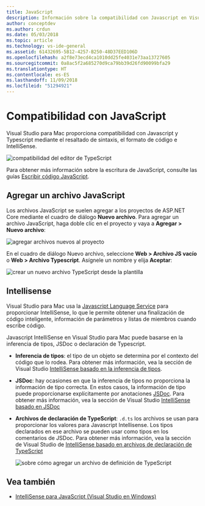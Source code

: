 ```yaml
---
title: JavaScript
description: Información sobre la compatibilidad con Javascript en Visual Studio para Mac
author: conceptdev
ms.author: crdun
ms.date: 05/03/2018
ms.topic: article
ms.technology: vs-ide-general
ms.assetid: 61432695-5B12-4257-B250-48D37EED106D
ms.openlocfilehash: a2f8e73ecd4ca1010dd25fe4031e73aa13727605
ms.sourcegitcommit: 0a8ac5f2a685270d9ca79bb39d26fd90099bfa29
ms.translationtype: HT
ms.contentlocale: es-ES
ms.lasthandoff: 11/09/2018
ms.locfileid: "51294921"
---
```

# <a name="javascript-support"></a>Compatibilidad con JavaScript

Visual Studio para Mac proporciona compatibilidad con Javascript y Typescript mediante el resaltado de sintaxis, el formato de código e IntelliSense.

![compatibilidad del editor de TypeScript](https://msdnshared.blob.core.windows.net/media/2018/03/TypeScript-editor.gif)

Para obtener más información sobre la escritura de JavaScript, consulte las guías [Escribir código JavaScript](/scripting/javascript/writing-javascript-code).

## <a name="adding-a-javascript-file"></a>Agregar un archivo JavaScript

Los archivos JavaScript se suelen agregar a los proyectos de ASP.NET Core mediante el cuadro de diálogo **Nuevo archivo**. Para agregar un archivo JavaScript, haga doble clic en el proyecto y vaya a **Agregar > Nuevo archivo**:

![agregar archivos nuevos al proyecto](media/javascript-image1.png)

En el cuadro de diálogo Nuevo archivo, seleccione **Web > Archivo JS vacío** o **Web > Archivo Typescript**. Asígnele un nombre y elija **Aceptar**:

![crear un nuevo archivo TypeScript desde la plantilla](media/javascript-image2.png)

## <a name="intellisense"></a>Intellisense

Visual Studio para Mac usa la [Javascript Language Service](/visualstudio/ide/javascript-intellisense) para proporcionar IntelliSense, lo que le permite obtener una finalización de código inteligente, información de parámetros y listas de miembros cuando escribe código.

Javascript IntelliSense en Visual Studio para Mac puede basarse en la inferencia de tipos, JSDoc o declaración de Typescript.

- **Inferencia de tipos**: el tipo de un objeto se determina por el contexto del código que lo rodea. Para obtener más información, vea la sección de Visual Studio [IntelliSense basado en la inferencia de tipos](/visualstudio/ide/javascript-intellisense#intellisense-based-on-type-inference).
- **JSDoc**: hay ocasiones en que la inferencia de tipos no proporciona la información de tipo correcta. En estos casos, la información de tipo puede proporcionarse explícitamente por anotaciones [JSDoc](http://usejsdoc.org/about-getting-started.html). Para obtener más información, vea la sección de Visual Studio [IntelliSense basado en JSDoc](/visualstudio/ide/javascript-intellisense#intellisense-based-on-jsdoc)
- **Archivos de declaración de TypeScript**: `.d.ts` los archivos se usan para proporcionar los valores para Javascript Intellisense. Los tipos declarados en ese archivo se pueden usar como tipos en los comentarios de JSDoc. Para obtener más información, vea la sección de Visual Studio de [IntelliSense basado en archivos de declaración de TypeScript](/visualstudio/ide/javascript-intellisense#intellisense-based-on-typescript-declaration-files)

    ![sobre cómo agregar un archivo de definición de TypeScript](media/javascript-image3.png)

## <a name="see-also"></a>Vea también

- [IntelliSense para JavaScript (Visual Studio en Windows)](/visualstudio/ide/javascript-intellisense)
